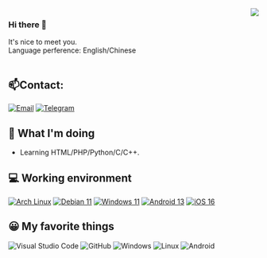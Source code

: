 <img align="right" src="https://github-readme-stats.vercel.app/api?username=Ella-Alinda&show_icons=true)](https://github.com/Ella-Alinda" />

### Hi there 👋
It's nice to meet you.<br>
Language perference: English/Chinese<br><br>

## 📫Contact:
[![Email](https://img.shields.io/badge/ella%40ilolicon%2ecom-3873C4?style=flat-square&logo=thunderbird&logoColor=ffffff)](mailto:ella@ilolicon.com)
[![Telegram](https://img.shields.io/badge/%40ellaalindas-0088cc?style=flat-square&logo=telegram&logoColor=ffffff)](https://t.me/ellaalindas)

## 🤔 What I'm doing
 - Learning HTML/PHP/Python/C/C++.

## 💻 Working environment
[![Arch Linux](https://img.shields.io/badge/Arch%20Linux-1793d0?style=flat-square&logo=arch-linux&logoColor=ffffff)](https://archlinux.org)
[![Debian 11](https://img.shields.io/badge/Debian%2011-dd4814?style=flat-square&logo=debian&logoColor=ffffff)](https://debian.org)
[![Windows 11](https://img.shields.io/badge/Windows%2011-00adef?style=flat-square&logo=windows&logoColor=ffffff)](https://www.microsoft.com/windows11)
[![Android 13](https://img.shields.io/badge/Android%2012-3ddc84?style=flat-square&logo=android&logoColor=ffffff)](https://www.android.com/android-13/)
[![iOS 16](https://img.shields.io/badge/iOS%2015-4f4f4f?style=flat-square&logo=ios&logoColor=ffffff)](https://www.apple.com/ios/ios-16/)

## 😀 My favorite things
![Visual Studio Code](https://img.shields.io/badge/Visual%20Studio%20Code-007ACC?style=flat-square&logo=Visual+Studio+Code)
![GitHub](https://img.shields.io/badge/GitHub-181717?style=flat-square&logo=GitHub)
![Windows](https://img.shields.io/badge/Windows-0078D6?style=flat-square&logo=Windows)
![Linux](https://img.shields.io/badge/Linux-000000?style=flat-square&logo=Linux&logoColor=white)
![Android](https://img.shields.io/badge/Android-3DDC84?style=flat-square&logo=Android&logoColor=white)

